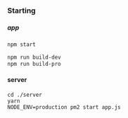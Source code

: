 ### Starting 

##### app

```BASH
npm start
```

```BASH
npm run build-dev
npm run build-pro
```

#### server

```
cd ./server
yarn
NODE_ENV=production pm2 start app.js
```
